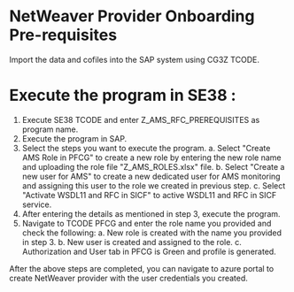 # **NetWeaver Provider Onboarding Pre-requisites**

Import the data and cofiles into the SAP system using CG3Z TCODE.

# Execute the program in SE38 : 

1. Execute SE38 TCODE and enter Z_AMS_RFC_PREREQUISITES as program name.
2. Execute the program in SAP.
3. Select the steps you want to execute the program.
    a. Select "Create AMS Role in PFCG" to create a new role by entering the new role name and uploading the 
    role file "Z_AMS_ROLES.xlsx" file.
    b. Select "Create a new user for AMS" to create a new dedicated user for AMS monitoring and assigning this 
    user to the role we created in previous step.
    c. Select "Activate WSDL11 and RFC in SICF" to active WSDL11 and RFC in SICF service.
4. After entering the details as mentioned in step 3, execute the program.
5. Navigate to TCODE PFCG and enter the role name you provided and check the following: 
    a. New role is created with the name you provided in step 3.
    b. New user is created and assigned to the role.
    c. Authorization and User tab in PFCG is Green and profile is generated.

After the above steps are completed, you can navigate to azure portal to create NetWeaver provider with the 
user credentials you created.
